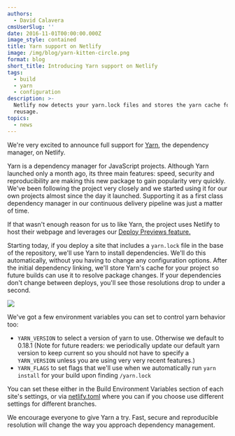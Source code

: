 ```yaml
---
authors:
  - David Calavera
cmsUserSlug: ''
date: 2016-11-01T00:00:00.000Z
image_style: contained
title: Yarn support on Netlify
image: /img/blog/yarn-kitten-circle.png
format: blog
short_title: Introducing Yarn support on Netlify
tags:
  - build
  - yarn
  - configuration
description: >-
  Netlify now detects your yarn.lock files and stores the yarn cache for
  reusage.
topics:
  - news
---
```

We're very excited to announce full support for [Yarn](https://yarnpkg.com), the dependency manager, on Netlify.

Yarn is a dependency manager for JavaScript projects. Although Yarn launched only a month ago, its three main features: speed, security and reproducibility are making this new package to gain popularity very quickly. We've been following the project very closely and we started using it for our own projects almost since the day it launched. Supporting it as a first class dependency manager in our continuous delivery pipeline was just a matter of time.

If that wasn't enough reason for us to like Yarn, the project uses Netlify to host their webpage and leverages our [Deploy Previews feature.](https://www.netlify.com/blog/2016/07/20/introducing-deploy-previews-in-netlify/)

Starting today, if you deploy a site that includes a `yarn.lock` file in the base of the repository, we'll use Yarn to install dependencies. We'll do this automatically, without you having to change any configuration options. After the initial dependency linking, we'll store Yarn's cache for your project so future builds can use it to resolve package changes. If your dependencies don't change between deploys, you'll see those resolutions drop to under a second.

![](/img/blog/yarn-log.png)

We've got a few environment variables you can set to control yarn behavior too:

* `YARN_VERSION` to select a version of yarn to use.  Otherwise we default to 0.18.1 (Note for future readers: we periodically update our default yarn version to keep current so you should not have to specify a `YARN_VERSION` unless you are using very very recent features.)
* `YARN_FLAGS` to set flags that we'll use when we automatically run `yarn install` for your build upon finding `/yarn.lock`

You can set these either in the Build Environment Variables section of each site's settings, or via [netlify.toml](https://www.netlify.com/docs/continuous-deployment/#deploy-contexts) where you can if you choose use different settings for different branches.

We encourage everyone to give Yarn a try. Fast, secure and reproducible resolution will change the way you approach dependency management.
